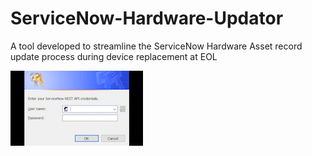 # ServiceNow-Hardware-Updator
A tool developed to streamline the ServiceNow Hardware Asset record update process during device replacement at EOL

![github](https://github.com/jdsearcy03/ServiceNow-Hardware-Updater/blob/main/ReadMe%20Files/Beginning.gif?raw="true")
